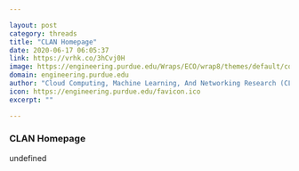 ```yaml
---

layout: post
category: threads
title: "CLAN Homepage"
date: 2020-06-17 06:05:37
link: https://vrhk.co/3hCvj0H
image: https://engineering.purdue.edu/Wraps/ECO/wrap8/themes/default/common/og-image-default.png
domain: engineering.purdue.edu
author: "Cloud Computing, Machine Learning, And Networking Research (CLAN) - Purdue University"
icon: https://engineering.purdue.edu/favicon.ico
excerpt: ""

---
```


### CLAN Homepage

undefined